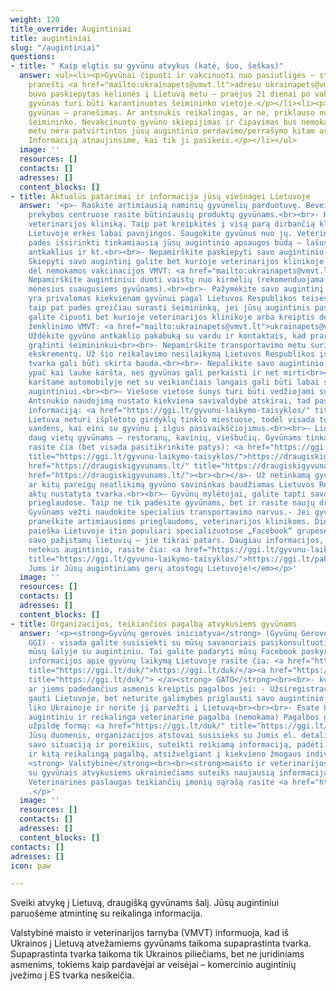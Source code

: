 ```yaml
---
weight: 120
title_override: Augintiniai
title: augintiniai
slug: "/augintiniai"
questions:
- title: " Kaip elgtis su gyvūnu atvykus (katė, šuo, šeškas)"
  answer: <ul><li><p>Gyvūnai čipuoti ir vakcinuoti nuo pasiutligės – stebėjimo tikslais
    pranešti <a href="mailto:ukrainapets@vmvt.lt">adresu ukrainapets@vmvt.lt .</a></p></li><li><p>Gyvūnas
    buvo paskiepytas kelionės į Lietuvą metu – praėjus 21 dienai po vakcinacijos,
    gyvūnas turi būti karantinuotas šeimininko vietoje.</p></li><li><p>Nevakcinuotas
    gyvūnas – pranešimas. Ar antsnukis reikalingas, ar ne, priklauso nuo augintinio
    šeimininko. Nevakcinuoto gyvūno skiepijimas ir čipavimas bus nemokamas.</p></li><li><p>Šiuo
    metu nėra patvirtintos jūsų augintinio perdavimo/perrašymo kitam asmeniui tvarkos.
    Informaciją atnaujinsime, kai tik ji pasikeis.</p></li></ul>
  image: ''
  resources: []
  contacts: []
  adresses: []
  content_blocks: []
- title: Aktualūs patarimai ir informacija jūsų viešnagei Lietuvoje
  answer: '<p>- Raskite artimiausią naminių gyvūnėlių parduotuvę. Beveik visuose maisto
    prekybos centruose rasite būtiniausių produktų gyvūnams.<br><br>- Raskite artimiausią
    veterinarijos kliniką. Taip pat kreipkitės į visą parą dirbančią kliniką.<br><br>–
    Lietuvoje erkės labai pavojingos. Saugokite gyvūnus nuo jų. Veterinarijos gydytojas
    padės išsirinkti tinkamiausią jūsų augintinio apsaugos būdą – lašus, piliules,
    antkaklius ir kt.<br><br>– Nepamirškite paskiepyti savo augintinio nuo pasiutligės.
    Skiepyti savo augintinį galite bet kurioje veterinarijos klinikoje arba kreiptis
    dėl nemokamos vakcinacijos VMVT: <a href="mailto:ukrainapets@vmvt.lt">ukrainapets@vmvt.lt</a><br><br>-
    Nepamirškite augintiniui duoti vaistų nuo kirmėlių (rekomenduojama kartą per 3
    mėnesius suaugusiems gyvūnams).<br><br>- Pažymėkite savo augintinį lustu. Ženklinimas
    yra privalomas kiekvienam gyvūnui pagal Lietuvos Respublikos teisės aktus. Tai
    taip pat padės greičiau surasti šeimininką, jei jūsų augintinis pasiklys. Gyvūną
    galite čipuoti bet kurioje veterinarijos klinikoje arba kreiptis dėl nemokamo
    ženklinimo VMVT: <a href="mailto:ukrainapets@vmvt.lt">ukrainapets@vmvt.lt</a><br><br>-
    Uždėkite gyvūno antkaklio pakabuką su vardu ir kontaktais, kad praradus būtų lengviau
    grąžinti šeimininkui<br><br>- Nepamirškite transportavimo metu surinkti gyvūnų
    ekskrementų. Už šio reikalavimo nesilaikymą Lietuvos Respublikos įstatymų nustatyta
    tvarka gali būti skirta bauda.<br><br>- Nepalikite savo augintinio automobilyje,
    ypač kai lauke karšta, nes gyvūnas gali perkaisti ir net mirti<br><br>- 5 minutės
    karštame automobilyje net su veikiančiais langais gali būti labai svarbios jūsų
    augintiniui.<br><br>– Viešose vietose šunys turi būti vedžiojami su pavadėliu.
    Antsnukio naudojimą nustato kiekviena savivaldybė atskirai, tad pasitikrinkite
    informaciją: <a href="https://ggi.lt/gyvunu-laikymo-taisyklos/" title="https://ggi.lt/gyvunu-laikymo-taisyklos/">https://ggi.lt/gyvunu-laikymo-taisyklos/</a><br><br>-
    Lietuva neturi išplėtoto girdyklų tinklo miestuose, todėl visada turėkite pakankamai
    vandens, kai eini su gyvūnu į ilgus pasivaikščiojimus.<br><br>– Lietuvoje yra
    daug vietų gyvūnams – restoranų, kavinių, viešbučių. Gyvūnams tinkamų vietų sąrašą
    rasite čia (bet visada pasitikrinkite patys): <a href="https://ggi.lt/gyvunu-laikymo-taisyklos/"
    title="https://ggi.lt/gyvunu-laikymo-taisyklos/">https://draugiskigyvunams.lt/</a><a
    href="https://draugiskigyvunams.lt/" title="https://draugiskigyvunams.lt/"> (</a><a
    href="https://draugiskigyvunams.lt/"><br><br></a>- Už netinkamą gyvūno priežiūrą
    ar kitų pareigų neatlikimą gyvūno savininkas baudžiamas Lietuvos Respublikos teisės
    aktų nustatyta tvarka.<br><br>– Gyvūnų mylėtojai, galite tapti savanoriu gyvūnų
    prieglaudose. Taip ne tik padėsite gyvūnams, bet ir rasite naujų draugų bei bendraminčių.<br><br>-
    Gyvūnams vežti naudokite specialius transportavimo narvus.- Jei gyvūnas pasiklydo,
    praneškite artimiausioms prieglaudoms, veterinarijos klinikoms. Dingusių gyvūnų
    paieška Lietuvoje itin populiari specializuotose „Facebook“ grupėse. Paklauskite
    savo pažįstamų lietuvių – jie tikrai patars. Daugiau informacijos, kaip elgtis
    netekus augintinio, rasite čia: <a href="https://ggi.lt/gyvunu-laikymo-taisyklos/"
    title="https://ggi.lt/gyvunu-laikymo-taisyklos/">https://ggi.lt/paklydo-augintinis-kreipkis/</a><em><br><br>Linkime
    Jums ir Jūsų augintiniams gerų atostogų Lietuvoje!</em></p>'
  image: ''
  resources: []
  contacts: []
  adresses: []
  content_blocks: []
- title: Organizacijos, teikiančios pagalbą atvykusiems gyvūnams
  answer: '<p><strong>Gyvūnų gerovės iniciatyva</strong> (Gyvūnų Gerovės Inciatyvos
    GGI) - visada galite susisiekti su mūsų savanoriais pasikonsultuoti dėl apsigyvenimo
    mūsų šalyje su augintiniu. Tai galite padaryti mūsų Facebook paskyroje: facebook.com/GyvunuGerovesInitiatives<br><br>Daugiau
    informacijos apie gyvūnų laikymą Lietuvoje rasite čia: <a href="https://ggi.lt/duk/"
    title="https://ggi.lt/duk/">https://ggi.lt/duk/</a><a href="https://ggi.lt/duk/"
    title="https://ggi.lt/duk/"> </a><strong>‍ GATO</strong><br><br>- kviečia ukrainiečius
    ar jiems padedančius asmenis kreiptis pagalbos jei: - Užsiregistravote prieglobsčiui
    gauti Lietuvoje, bet neturite galimybės priglausti savo augintinio - Jūsų augintinis
    liko Ukrainoje ir norite jį parvežti į Lietuvą<br><br><br>- Esate Lietuvoje su
    augintiniu ir reikalinga veterinarinė pagalba (nemokama) Pagalbos galite paprašyti
    užpildę formą: <a href="https://ggi.lt/duk/" title="https://ggi.lt/duk/">https://bit.ly/3is04Yb</a><br><br>Gavę
    Jūsų duomenis, organizacijos atstovai susisieks su Jumis el. detaliai išsiaiškinti
    savo situaciją ir poreikius, suteikti reikiamą informaciją, padėti surasti logistikos
    ir kitą reikalingą pagalbą, atsižvelgiant į kiekvieno žmogaus individualią situaciją.
    <strong>‍ Valstybinė</strong><br><br><strong>maisto ir veterinarijos tarnyba (VMVT)</strong>
    su gyvūnais atvykusiems ukrainiečiams suteiks naujausią informaciją - <a href="mailto:ukrainepets@vmvt.lt">ukrainepets@vmvt.lt</a>
    Veterinarines paslaugas teikiančių įmonių sąrašą rasite <a href="https://www.withukraine.lt/help-search?tipas=Veterinarin%C4%97+pagalba">čia</a>
    .</p>'
  image: ''
  resources: []
  contacts: []
  adresses: []
  content_blocks: []
contacts: []
adresses: []
icon: paw

---
```

Sveiki atvykę į Lietuvą, draugišką gyvūnams šalį. Jūsų augintiniui paruošėme atmintinę su reikalinga informacija.

Valstybinė maisto ir veterinarijos tarnyba (VMVT) informuoja, kad iš Ukrainos į Lietuvą atvežamiems gyvūnams taikoma supaprastinta tvarka. Supaprastinta tvarka taikoma tik Ukrainos piliečiams, bet ne juridiniams asmenims, tokiems kaip pardavėjai ar veisėjai – komercinio augintinių įvežimo į ES tvarka nesikeičia.